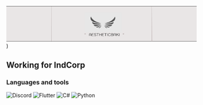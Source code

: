![Header](https://github.com/inddev-page/inddev-page/blob/main/Untitled%20(1).png)
)

## Working for IndCorp

### Languages and tools
![Discord](https://img.shields.io/badge/-Discord-090909?style=for-the-badge&logo=discord&logoColor=FFFFFF)
![Flutter](https://img.shields.io/badge/-Flutter-090909?style=for-the-badge&logo=flutter&logoColor=39CBFD)
![C#](https://img.shields.io/badge/-CSHARP-090909?style=for-the-badge&logo=CSharp&logoColor=8C00EB)
![Python](https://img.shields.io/badge/-Python-090909?style=for-the-badge&logo=python&logoColor=FA8D46)
